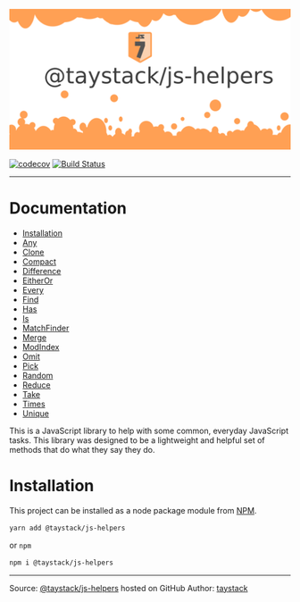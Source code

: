 <link rel="shortcut icon" type="image/x-icon" href="favicon.ico">

![JsHelpers](https://github.com/taystack/js-helpers/blob/master/docs/JsHelpers.png?raw=true)

[![codecov](https://codecov.io/gh/taystack/js-helpers/branch/master/graph/badge.svg)](https://codecov.io/gh/taystack/js-helpers) [![Build Status](https://travis-ci.org/taystack/js-helpers.svg?branch=master)](https://travis-ci.org/taystack/js-helpers)

---

# Documentation

 - [Installation](#installation)
 - [Any](./Any.md#any)
 - [Clone](./Clone.md#clone)
 - [Compact](./Compact.md#compact)
 - [Difference](./Difference.md#difference)
 - [EitherOr](./EitherOr.md#eitheror)
 - [Every](./Every.md#every)
 - [Find](./Find.md#find)
 - [Has](./Has.md#has)
 - [Is](./Is.md#is)
 - [MatchFinder](./MatchFinder.md#matchfinder)
 - [Merge](./Merge.md#merge)
 - [ModIndex](./ModIndex.md#modindex)
 - [Omit](./Omit.md#omit)
 - [Pick](./Pick.md#pick)
 - [Random](./Random.md#random)
 - [Reduce](./Reduce.md#reduce)
 - [Take](./Take.md#take)
 - [Times](./Times.md#times)
 - [Unique](./Unique.md#unique)

This is a JavaScript library to help with some common, everyday JavaScript tasks. This library was designed to be a lightweight and helpful set of methods that do what they say they do.

# Installation

This project can be installed as a node package module from [NPM](https://www.npmjs.com/package/@taystack/js-helpers).

```bash
yarn add @taystack/js-helpers
```
or `npm`
```bash
npm i @taystack/js-helpers
```


---
Source: [@taystack/js-helpers](https://github.com/taystack/js-helpers) hosted on GitHub
Author: [taystack](https://github.com/taystack)
